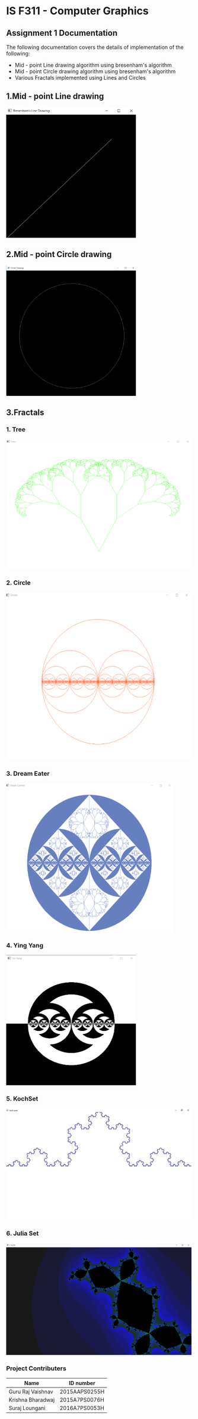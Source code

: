 # IS F311 - Computer Graphics
## Assignment 1 Documentation
The following documentation covers the details of implementation of the following:
- Mid - point Line drawing algorithm using bresenham's algorithm
- Mid - point Circle drawing algorithm using bresenham's algorithm
- Various Fractals implemented using Lines and Circles


## 1.Mid - point Line drawing

<img src="https://github.com/guru-raj/documentation_assignment1/blob/master/line.png" width = 350 height = 350/>

## 2.Mid - point Circle drawing

<img src="https://github.com/guru-raj/documentation_assignment1/blob/master/circle.png" width = 350 height = 350/>

## 3.Fractals

### 1. Tree

<img src="https://github.com/guru-raj/documentation_assignment1/blob/master/tree.png" width = 500 height = 350/>

### 2. Circle

<img src="https://github.com/guru-raj/documentation_assignment1/blob/master/circlefractal.png"  width = 500 height = 450/>

### 3. Dream Eater

<img src="https://github.com/guru-raj/documentation_assignment1/blob/master/dreamEater.png" width = 450 height = 400/>

### 4. Ying Yang

<img src="https://github.com/guru-raj/documentation_assignment1/blob/master/yingYang.png" width = 350 height = 350/>

### 5. KochSet

<img src="https://github.com/guru-raj/documentation_assignment1/blob/master/kochCurve.jpg" width = 500 height = 300/>

### 6. Julia Set

<img src="https://github.com/guru-raj/documentation_assignment1/blob/master/juliaSet.png" width = 500 height = 300/>


### Project Contributers
|Name             |ID number    |
|-----------------|-------------|
|Guru Raj Vaishnav|2015AAPS0255H|
|Krishna Bharadwaj|2015A7PS0076H|
|Suraj Loungani   |2016A7PS0053H|
